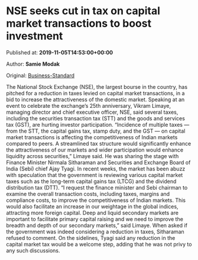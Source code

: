 
# NSE seeks cut in tax on capital market transactions to boost investment

Published at: **2019-11-05T14:53:00+00:00**

Author: **Samie Modak**

Original: [Business-Standard](https://www.business-standard.com/article/markets/nse-seeks-cut-in-tax-on-capital-market-transactions-to-boost-investment-119110501617_1.html)

The National Stock Exchange (NSE), the largest bourse in the country, has pitched for a reduction in taxes levied on capital market transactions, in a bid to increase the attractiveness of the domestic market.
Speaking at an event to celebrate the exchange’s 25th anniversary, Vikram Limaye, managing director and chief executive officer, NSE, said several taxes, including the securities transaction tax (STT) and the goods and services tax (GST), are hurting investor participation.
“Incidence of multiple taxes — from the STT, the capital gains tax, stamp duty, and the GST — on capital market transactions is affecting the competitiveness of Indian markets compared to peers. A streamlined tax structure would significantly enhance the attractiveness of our markets and wider participation would enhance liquidity across securities,” Limaye said.
He was sharing the stage with Finance Minister Nirmala Sitharaman and Securities and Exchange Board of India (Sebi) chief Ajay Tyagi.
In recent weeks, the market has been abuzz with speculation that the government is reviewing various capital market taxes such as the long-term capital gains tax (LTCG) and the dividend distribution tax (DTT).
“I request the finance minister and Sebi chairman to examine the overall transaction costs, including taxes, margins and compliance costs, to improve the competitiveness of Indian markets. This would also facilitate an increase in our weightage in the global indices, attracting more foreign capital. Deep and liquid secondary markets are important to facilitate primary capital raising and we need to improve the breadth and depth of our secondary markets,” said Limaye.
When asked if the government was indeed considering a reduction in taxes, Sitharaman refused to comment.
On the sidelines, Tyagi said any reduction in the capital market tax would be a welcome step, adding that he was not privy to any such discussions.
